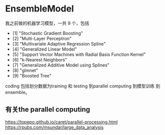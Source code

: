 # EnsembleModel

我之前做的机器学习模型，一共 9 个，包括


* [1] "Stochastic Gradient Boosting"                             
* [2] "Multi-Layer Perceptron"                                   
* [3] "Multivariate Adaptive Regression Spline"                  
* [4] "Generalized Linear Model"                                 
* [5] "Support Vector Machines with Radial Basis Function Kernel"
* [6] "k-Nearest Neighbors"                                      
* [7] "Generalized Additive Model using Splines"                 
* [8] "glmnet"                                                   
* [9] "Boosted Tree"

coding 包括划分数据为training 和 testing 到parallel computing 到模型训练 到ensemble。


## 有关the parallel computing

<https://topepo.github.io/caret/parallel-processing.html>
<https://rpubs.com/msundar/large_data_analysis>
